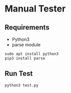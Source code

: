# Manual Tester

## Requirements

- Python3
- parse module

```
sudo apt install python3
pip3 install parse
```

## Run Test

```
python3 test.py
```
